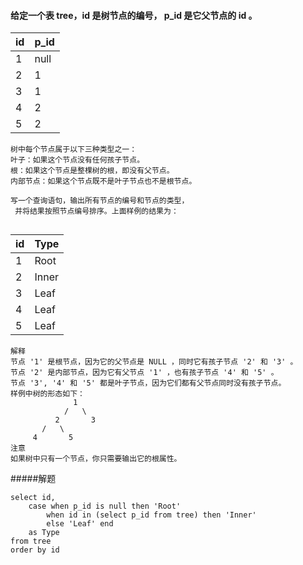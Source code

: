 #### 给定一个表 tree，id 是树节点的编号， p_id 是它父节点的 id 。

| id | p_id |
| :----|-----|
| 1  | null |
| 2  | 1    |
| 3  | 1    |
| 4  | 2    |
| 5  | 2    |

```text
树中每个节点属于以下三种类型之一：
叶子：如果这个节点没有任何孩子节点。
根：如果这个节点是整棵树的根，即没有父节点。
内部节点：如果这个节点既不是叶子节点也不是根节点。
```

```text
写一个查询语句，输出所有节点的编号和节点的类型，
 并将结果按照节点编号排序。上面样例的结果为：
 
```

| id | Type |
| :----|-----|
| 1  | Root |
| 2  | Inner|
| 3  | Leaf |
| 4  | Leaf |
| 5  | Leaf |

```text
解释
节点 '1' 是根节点，因为它的父节点是 NULL ，同时它有孩子节点 '2' 和 '3' 。
节点 '2' 是内部节点，因为它有父节点 '1' ，也有孩子节点 '4' 和 '5' 。
节点 '3', '4' 和 '5' 都是叶子节点，因为它们都有父节点同时没有孩子节点。
样例中树的形态如下：
			  1
			/   \
          2       3
       /   \
     4       5
注意
如果树中只有一个节点，你只需要输出它的根属性。
```
#####解题

```roomsql
select id, 
    case when p_id is null then 'Root'
        when id in (select p_id from tree) then 'Inner'
        else 'Leaf' end
    as Type
from tree
order by id
```